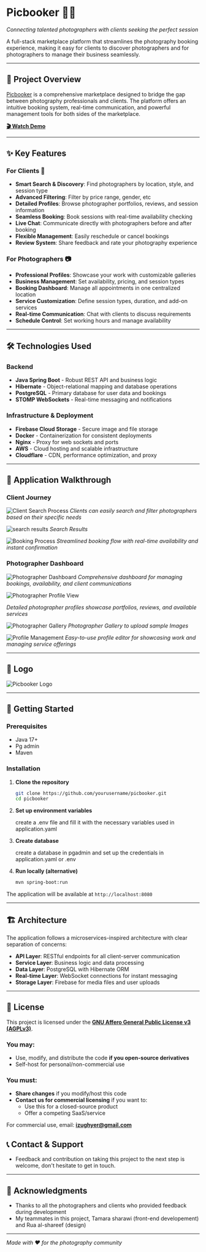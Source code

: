 # Picbooker 📸✨

_Connecting talented photographers with clients seeking the perfect session_

A full-stack marketplace platform that streamlines the photography booking experience, making it easy for clients to discover photographers and for photographers to manage their business seamlessly.

---

## 🎯 Project Overview

[Picbooker](https://picbooker.net/) is a comprehensive marketplace designed to bridge the gap between photography professionals and clients. The platform offers an intuitive booking system, real-time communication, and powerful management tools for both sides of the marketplace.

**[🎬 Watch Demo]()**

---

## ✨ Key Features

### For Clients 👥

-   **Smart Search & Discovery**: Find photographers by location, style, and session type
-   **Advanced Filtering**: Filter by price range, gender, etc
-   **Detailed Profiles**: Browse photographer portfolios, reviews, and session information
-   **Seamless Booking**: Book sessions with real-time availability checking
-   **Live Chat**: Communicate directly with photographers before and after booking
-   **Flexible Management**: Easily reschedule or cancel bookings
-   **Review System**: Share feedback and rate your photography experience

### For Photographers 📷

-   **Professional Profiles**: Showcase your work with customizable galleries
-   **Business Management**: Set availability, pricing, and session types
-   **Booking Dashboard**: Manage all appointments in one centralized location
-   **Service Customization**: Define session types, duration, and add-on services
-   **Real-time Communication**: Chat with clients to discuss requirements
-   **Schedule Control**: Set working hours and manage availability

---

## 🛠️ Technologies Used

### Backend

-   **Java Spring Boot** - Robust REST API and business logic
-   **Hibernate** - Object-relational mapping and database operations
-   **PostgreSQL** - Primary database for user data and bookings
-   **STOMP WebSockets** - Real-time messaging and notifications

### Infrastructure & Deployment

-   **Firebase Cloud Storage** - Secure image and file storage
-   **Docker** - Containerization for consistent deployments
-   **Nginx** - Proxy for web sockets and ports
-   **AWS** - Cloud hosting and scalable infrastructure
-   **Cloudflare** - CDN, performance optimization, and proxy

---

## 📱 Application Walkthrough

### Client Journey

![Client Search Process](https://github.com/user-attachments/assets/d4d1004a-67be-4e27-83ab-cc290802379d)
_Clients can easily search and filter photographers based on their specific needs_

![search results](https://github.com/user-attachments/assets/828cc45b-e386-4000-8ccb-54d2b33eb107)
_Search Results_

![Booking Process](https://github.com/user-attachments/assets/e73d8791-d859-41ed-ac40-481950b16ba5)
_Streamlined booking flow with real-time availability and instant confirmation_





### Photographer Dashboard

![Photographer Dashboard](https://github.com/user-attachments/assets/2b646350-f260-4ac8-8e3b-215d7280a7eb)
_Comprehensive dashboard for managing bookings, availability, and client communications_

![Photographer Profile View](https://github.com/user-attachments/assets/c0c1f3eb-b7cd-4691-9189-88bfe75b7106)

_Detailed photographer profiles showcase portfolios, reviews, and available services_

![Photographer Gallery](https://github.com/user-attachments/assets/9b46733c-06ef-489f-8445-a73fdf219c4d)
_Photographer Gallery to upload sample Images_

![Profile Management](https://github.com/user-attachments/assets/1050775c-fd1d-4e70-b1c8-0d955b4d29fc)
_Easy-to-use profile editor for showcasing work and managing service offerings_

---

## 🎨 Logo
![Picbooker Logo](https://github.com/user-attachments/assets/345889e0-34a7-4415-b85e-ca84130f932e)



---


## 🚀 Getting Started

### Prerequisites

-   Java 17+
-   Pg admin
-   Maven

### Installation

1. **Clone the repository**

    ```bash
    git clone https://github.com/yourusername/picbooker.git
    cd picbooker
    ```

2. **Set up environment variables**

    create a .env file and fill it with the necessary variables used in application.yaml

3. **Create database**

    create a database in pgadmin and set up the credentials in application.yaml or .env

4. **Run locally (alternative)**
    ```bash
    mvn spring-boot:run
    ```

The application will be available at `http://localhost:8080`

---

## 🏗️ Architecture

The application follows a microservices-inspired architecture with clear separation of concerns:

-   **API Layer**: RESTful endpoints for all client-server communication
-   **Service Layer**: Business logic and data processing
-   **Data Layer**: PostgreSQL with Hibernate ORM
-   **Real-time Layer**: WebSocket connections for instant messaging
-   **Storage Layer**: Firebase for media files and user uploads

---

## 📄 License

This project is licensed under the [**GNU Affero General Public License v3 (AGPLv3)**](https://www.gnu.org/licenses/agpl-3.0.en.html).

### You may:

-   Use, modify, and distribute the code **if you open-source derivatives**
-   Self-host for personal/non-commercial use

### You must:

-   **Share changes** if you modify/host this code
-   **Contact us for commercial licensing** if you want to:
    -   Use this for a closed-source product
    -   Offer a competing SaaS/service

For commercial use, email: **izughyer@gmail.com**

## 📞 Contact & Support

-   Feedback and contribution on taking this project to the next step is welcome, don't hesitate to get in touch.

<!-- -   **Issues**: [GitHub Issues](https://github.com/yourusername/picbooker/issues)
-   **Email**: support@picbooker.com
-   **Documentation**: [Full Documentation](https://docs.picbooker.com) -->

---

## 🙏 Acknowledgments

-   Thanks to all the photographers and clients who provided feedback during development
-   My teammates in this project, Tamara sharawi (front-end developement) and Rua al-shareef (design)

---

_Made with ❤️ for the photography community_
